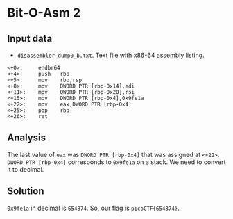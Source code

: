 # Bit-O-Asm 2

## Input data

* `disassembler-dump0_b.txt`.
    Text file with x86-64 assembly listing.

```assembly
<+0>:     endbr64 
<+4>:     push   rbp
<+5>:     mov    rbp,rsp
<+8>:     mov    DWORD PTR [rbp-0x14],edi
<+11>:    mov    QWORD PTR [rbp-0x20],rsi
<+15>:    mov    DWORD PTR [rbp-0x4],0x9fe1a 
<+22>:    mov    eax,DWORD PTR [rbp-0x4]
<+25>:    pop    rbp
<+26>:    ret
```

## Analysis

The last value of `eax` was `DWORD PTR [rbp-0x4]` that was assigned at `<+22>`.
`DWORD PTR [rbp-0x4]` corresponds to `0x9fe1a` on a stack.
We need to convert it to decimal.

## Solution

`0x9fe1a` in decimal is `654874`. So, our flag is `picoCTF{654874}`.
